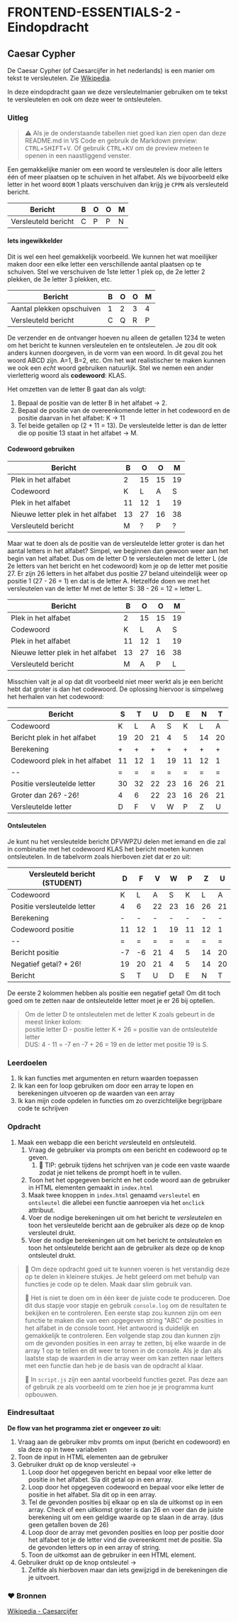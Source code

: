 # FRONTEND-ESSENTIALS-2 - Eindopdracht

##  Caesar Cypher

De Caesar Cypher (of Caesarcijfer in het nederlands) is een manier om tekst te versleutelen. Zie [Wikipedia](https://simple.wikipedia.org/wiki/Caesar_cipher). 

In deze eindopdracht gaan we deze versleutelmanier gebruiken om te tekst te versleutelen en ook om deze weer te ontsleutelen.

### Uitleg

> :warning: Als je de onderstaande tabellen niet goed kan zien open dan deze README.md in VS Code en gebruik de Markdown preview: <kbd>CTRL</kbd>+<kbd>SHIFT</kbd>+<kbd>V</kbd>. Of gebruik <kbd>CTRL</kbd>+<kbd>K</kbd><kbd>V</kbd> om de preview meteen te openen in een naastliggend venster. 

Een gemakkelijke manier om een woord te versleutelen is door alle letters één of meer plaatsen op te schuiven in het alfabet. Als we bijvoorbeeld elke letter in het woord `BOOM` 1 plaats verschuiven dan krijg je `CPPN` als versleuteld bericht.

Bericht | B | O | O | M
-- | --|--|--|--
Versleuteld bericht | C | P | P | N

#### Iets ingewikkelder

Dit is wel een heel gemakkelijk voorbeeld. We kunnen het wat moeilijker maken door een elke letter een verschillende aantal plaatsen op te schuiven. Stel we verschuiven de 1ste letter 1 plek op, de 2e letter 2 plekken, de 3e letter 3 plekken, etc.

Bericht | B | O | O | M
-- | --|--|--|--
Aantal plekken opschuiven | 1 | 2 | 3 | 4
Versleuteld bericht | C | Q | R | P

De verzender en de ontvanger hoeven nu alleen de getallen 1234 te weten om het bericht te kunnen versleutelen en te ontsleutelen. Je zou dit ook anders kunnen doorgeven, in de vorm van een woord. In dit geval zou het woord ABCD zijn. A=1, B=2, etc. Om het wat realistischer te maken kunnen we ook een *echt* woord gebruiken natuurlijk. Stel we nemen een ander vierletterig woord als **codewoord**: KLAS.

Het omzetten van de letter B gaat dan als volgt:
1. Bepaal de positie van de letter B in het alfabet -> 2.
2. Bepaal de positie van de overeenkomende letter in het codewoord en de positie daarvan in het alfabet: K -> 11
3. Tel beide getallen op (2 + 11 = 13). De versleutelde letter is dan de letter die op positie 13 staat in het alfabet -> M.

#### Codewoord gebruiken

Bericht | B | O | O | M
-- | --|--|--|--
Plek in het alfabet | 2 | 15 | 15 | 19
Codewoord | K | L | A | S
Plek in het alfabet | 11 | 12 | 1 | 19
Nieuwe letter plek in het alfabet | 13 | 27 | 16 | 38
Versleuteld bericht | M | ? | P | ?

Maar wat te doen als de positie van de versleutelde letter groter is dan het aantal letters in het alfabet? Simpel, we beginnen dan gewoon weer aan het begin van het alfabet. Dus om de letter O te versleutelen met de letter L (de 2e letters van het bericht en het codewoord) kom je op de letter met positie 27. Er zijn 26 letters in het alfabet dus positie 27 beland uiteindelijk weer op positie 1 (27 - 26 = 1) en dat is de letter A. Hetzelfde doen we met het versleutelen van de letter M met de letter S: 38 - 26 = 12 = letter L.

Bericht | B | O | O | M
-- | --|--|--|--
Plek in het alfabet | 2 | 15 | 15 | 19
Codewoord | K | L | A | S
Plek in het alfabet | 11 | 12 | 1 | 19
Nieuwe letter plek in het alfabet | 13 | 27 | 16 | 38
Versleuteld bericht | M | A | P | L

Misschien valt je al op dat dit voorbeeld niet meer werkt als je een bericht hebt dat groter is dan het codewoord. De oplossing hiervoor is simpelweg het herhalen van het codewoord:

Bericht | S | T | U | D | E | N | T
-- | --|--|--|-- | -- | -- | -- 
Codewoord | K | L | A | S | K | L | A
Bericht plek in het alfabet | 19 | 20 | 21 | 4 | 5 |14 | 20
Berekening | + | + | + | + | + | + | +
Codewoord plek in het alfabet | 11 | 12 | 1 | 19 | 11 | 12 | 1
-- | = | = | = | = | = | = | =
Positie versleutelde letter | 30 | 32 | 22 | 23 | 16 | 26 | 21
Groter dan 26? -26! | 4 | 6 | 22 | 23 | 16 | 26 | 21
Versleutelde letter | D | F | V | W | P | Z | U 

#### Ontsleutelen

Je kunt nu het versleutelde bericht DFVWPZU delen met iemand en die zal in combinatie met het codewoord KLAS het bericht moeten kunnen ontsleutelen. In de tabelvorm zoals hierboven ziet dat er zo uit:

Versleuteld bericht (STUDENT) | D | F | V | W | P | Z | U 
-- | --|--|--|-- | -- | -- | -- 
Codewoord | K | L | A | S | K | L | A
Positie versleutelde letter | 4 | 6 | 22 | 23 | 16 | 26 | 21
Berekening | - | - | - | - | - | - | -
Codewoord positie | 11 | 12 | 1 | 19 | 11 | 12 | 1
-- | = | = | = | = | = | = | =
Bericht positie | -7 | -6 | 21 | 4 | 5 |14 | 20
Negatief getal? + 26! | 19 | 20 | 21 | 4 | 5 | 14 | 20
Bericht | S | T | U | D | E | N | T

De eerste 2 kolommen hebben als positie een negatief getal! Om dit toch goed om te zetten naar de ontsleutelde letter moet je er 26 bij optellen.
> Om de letter D te ontsleutelen met de letter K zoals gebeurt in de meest linker kolom:  
> positie letter D - positie letter K + 26 = positie van de ontsleutelde letter  
> DUS: 4 - 11 = -7 en -7 + 26 = 19 en de letter met positie 19 is S.

### Leerdoelen

1. Ik kan functies met argumenten en return waarden toepassen
2. Ik kan een for loop gebruiken om door een array te lopen en berekeningen uitvoeren op de waarden van een array
3. Ik kan mijn code opdelen in functies om zo overzichtelijke begrijpbare code te schrijven
### Opdracht

1. Maak een webapp die een bericht *ver*sleuteld en *ont*sleuteld.
   1. Vraag de gebruiker via prompts om een bericht en codewoord op te geven.
      1. :rocket: TIP: gebruik tijdens het schrijven van je code een vaste waarde zodat je niet telkens de prompt hoeft in te vullen.
   2. Toon het het opgegeven bericht en het code woord aan de gebruiker in HTML elementen gemaakt in `index.html`
   3. Maak twee knoppen in `index.html` genaamd `versleutel` en `ontsleutel` die allebei een functie aanroepen via het `onclick` attribuut.
   4. Voer de nodige berekeningen uit om het bericht te *versleutelen* en toon het versleutelde bericht aan de gebruiker als deze op de knop versleutel drukt.
   5. Voer de nodige berekeningen uit om het bericht te *ontsleutelen* en toon het ontsleutelde bericht aan de gebruiker als deze op de knop ontsleutel drukt.

> :rocket: Om deze opdracht goed uit te kunnen voeren is het verstandig deze op te delen in kleinere stukjes. Je hebt geleerd om met behulp van functies je code op te delen. Maak daar slim gebruik van.  
> 
> :rocket: Het is niet te doen om in één keer de juiste code te produceren. Doe dit dus stapje voor stapje en gebruik `console.log` om de resultaten te bekijken en te controleren. Een eerste stap zou kunnen zijn om een functie te maken die van een opgegeven string "ABC" de posities in het alfabet in de console toont. Het antwoord is duidelijk en gemakkelijk te controleren. Een volgende stap zou dan kunnen zijn om de gevonden posities in een array te zetten, bij elke waarde in de array 1 op te tellen en dit weer te tonen in de console. Als je dan als laatste stap de waarden in die array weer om kan zetten naar letters met een functie dan heb je de basis van de opdracht al klaar. 
>
> :rocket: In `script.js` zijn een aantal voorbeeld functies gezet. Pas deze aan of gebruik ze als voorbeeld om te zien hoe je je programma kunt opbouwen.  
### Eindresultaat

**De flow van het programma ziet er ongeveer zo uit:**  
1. Vraag aan de gebruiker mbv promts om input (bericht en codewoord) en sla deze op in twee variabelen
2. Toon de input in HTML elementen aan de gebruiker
3. Gebruiker drukt op de knop versleutel ->
   1. Loop door het opgegeven bericht en bepaal voor elke letter de positie in het alfabet. Sla dit getal op in een array.
   2. Loop door het opgegeven codewoord en bepaal voor elke letter de positie in het alfabet. Sla dit op in een array.
   3. Tel de gevonden posities bij elkaar op en sla de uitkomst op in een array. Check of een uitkomst groter is dan 26 en voer dan de juiste berekening uit om een geldige waarde op te slaan in de array. (dus geen getallen boven de 26)
   4. Loop door de array met gevonden posities en loop per positie door het alfabet tot je de letter vind die overeenkomt met de positie. Sla de gevonden letters op in een array of string.
   5. Toon de uitkomst aan de gebruiker in een HTML element.
4. Gebruiker drukt op de knop ontsleutel ->
   1. Zelfde als hierboven maar dan iets gewijzigd in de berekeningen die je uitvoert. 

### :heart: Bronnen

[Wikipedia - Caesarcijfer ](https://nl.wikipedia.org/wiki/Caesarcijfer)